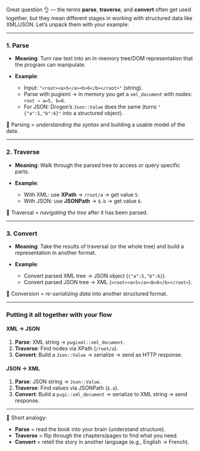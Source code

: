 Great question 👌 — the terms **parse**, **traverse**, and **convert** often get used together, but they mean different stages in working with structured data like XML/JSON. Let’s unpack them with your example:

---

### 1. **Parse**

* **Meaning**: Turn raw text into an in-memory tree/DOM representation that the program can manipulate.
* **Example**:

    * Input: `"<root><a>5</a><b>6</b></root>"` (string).
    * Parse with pugixml → in memory you get a `xml_document` with nodes: `root → a=5, b=6`.
    * For JSON: Drogon’s `Json::Value` does the same (turns `"{"a":5,"b":6}"` into a structured object).

📌 Parsing = *understanding the syntax* and building a usable model of the data.

---

### 2. **Traverse**

* **Meaning**: Walk through the parsed tree to access or query specific parts.
* **Example**:

    * With XML: use **XPath** → `/root/a` → get value `5`.
    * With JSON: use **JSONPath** → `$.b` → get value `6`.

📌 Traversal = *navigating the tree* after it has been parsed.

---

### 3. **Convert**

* **Meaning**: Take the results of traversal (or the whole tree) and build a representation in another format.
* **Example**:

    * Convert parsed XML tree → JSON object (`{"a":5,"b":6}`).
    * Convert parsed JSON tree → XML (`<root><a>5</a><b>6</b></root>`).

📌 Conversion = *re-serializing data* into another structured format.

---

### Putting it all together with your flow

#### XML → JSON

1. **Parse**: XML string → `pugixml::xml_document`.
2. **Traverse**: Find nodes via XPath (`/root/a`).
3. **Convert**: Build a `Json::Value` → serialize → send as HTTP response.

#### JSON → XML

1. **Parse**: JSON string → `Json::Value`.
2. **Traverse**: Find values via JSONPath (`$.a`).
3. **Convert**: Build a `pugi::xml_document` → serialize to XML string → send response.

---

🔗 Short analogy:

* **Parse** = read the book into your brain (understand structure).
* **Traverse** = flip through the chapters/pages to find what you need.
* **Convert** = retell the story in another language (e.g., English → French).
